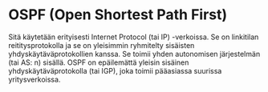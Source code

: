 # OSPF (Open Shortest Path First)

Sitä käytetään erityisesti Internet Protocol (tai IP) -verkoissa. Se on linkitilan reititysprotokolla ja se on yleisimmin ryhmitelty sisäisten yhdyskäytäväprotokollien kanssa. Se toimii yhden autonomisen järjestelmän (tai AS: n) sisällä. OSPF on epäilemättä yleisin sisäinen yhdyskäytäväprotokolla (tai IGP), joka toimii pääasiassa suurissa yritysverkoissa.

#

